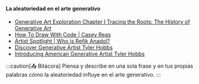 #### La aleatoriedad en el arte generativo

- [Generative Art Exploration Chapter I Tracing the Roots: The History of Generative Art](https://youtu.be/d2LC6Am9bZI?si=IK0T-uEZbbQHUncX)
- [How To Draw With Code | Casey Reas](https://youtu.be/_8DMEHxOLQE?si=7a4UMzEpKgSninVb)  
- [Artist Spotlight | Who is Refik Anadol?](https://youtu.be/zBYVm2wYzDU?si=IOUOOhTEr5l9qTu1)
- [Discover Generative Artist Tyler Hobbs](https://youtu.be/8tTGJvijoDw?si=vJd_8lXJ5X__litL)
- [Introducing American Generative Artist Tyler Hobbs](https://youtu.be/5ETrXegVj_g?si=cnWxpdgHMd29nU5C)

:::caution[📤 Bitácora] 
Piensa y describe en una sola frase y en tus propias palabras cómo la aleatoriedad influye en el arte generativo.
:::

